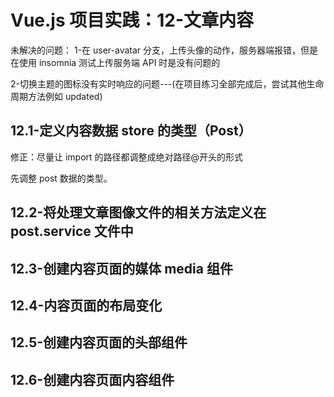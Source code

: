 # Vue.js 项目实践：12-文章内容

未解决的问题：
1-在 user-avatar 分支，上传头像的动作，服务器端报错，但是在使用 insomnia 测试上传服务端 API 时是没有问题的

2-切换主题的图标没有实时响应的问题---(在项目练习全部完成后，尝试其他生命周期方法例如 updated)

## 12.1-定义内容数据 store 的类型（Post）

修正：尽量让 import 的路径都调整成绝对路径@开头的形式

先调整 post 数据的类型。

## 12.2-将处理文章图像文件的相关方法定义在 post.service 文件中

## 12.3-创建内容页面的媒体 media 组件

## 12.4-内容页面的布局变化

## 12.5-创建内容页面的头部组件

## 12.6-创建内容页面内容组件
